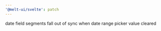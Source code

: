 ```yaml
---
'@melt-ui/svelte': patch
---
```


date field segments fall out of sync when date range picker value cleared
